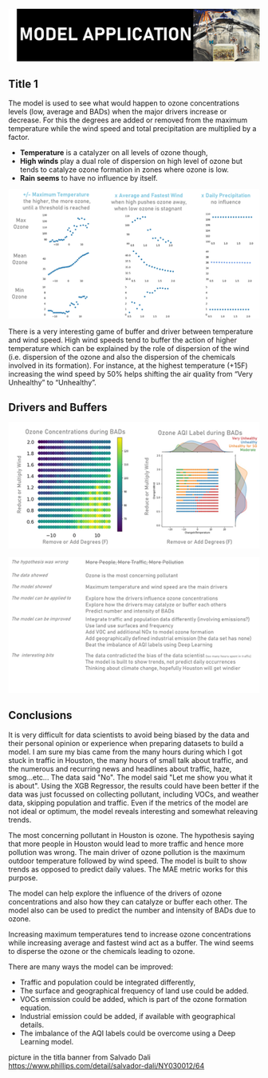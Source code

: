 ![cover](https://github.com/Aurenkeelin18/For_You_Thorough_Recruiter/blob/7536a20f50e4a2839979bf4d1bed58245c91f885/HoustonAirQuality/06_Images/HAQ_MAPP_Title.png)

## Title 1
The model is used to see what would happen to ozone concentrations levels (low, average and BADs) when the major drivers increase or decrease. For this the degrees are added or removed from the maximum temperature while the wind speed and total precipitation are multiplied by a factor. 
* **Temperature** is a catalyzer on all levels of ozone though,
* **High winds** play a dual role of dispersion on high level of ozone but tends to catalyze ozone formation in zones where ozone is low. 
* **Rain seems** to have no influence by itself.


![slide1](https://github.com/Aurenkeelin18/For_You_Thorough_Recruiter/blob/a6bec8792b794238a1c47640c92763d4cb94aad6/HoustonAirQuality/06_Images/HAQ_MAPP_slide1.png)

 There is a very interesting game of buffer and driver between temperature and wind speed. High wind speeds tend to buffer the action of higher temperature which can be explained by the role of dispersion of the wind (i.e. dispersion of the ozone and also the dispersion of the chemicals involved in its formation). For instance, at the highest temperature (+15F) increasing the wind speed by 50% helps shifting the air quality from “Very Unhealthy” to “Unhealthy”.


## Drivers and Buffers

![slide2](https://github.com/Aurenkeelin18/For_You_Thorough_Recruiter/blob/a6bec8792b794238a1c47640c92763d4cb94aad6/HoustonAirQuality/06_Images/HAQ_MAPP_slide2.png)

![slide3](https://github.com/Aurenkeelin18/For_You_Thorough_Recruiter/blob/a6bec8792b794238a1c47640c92763d4cb94aad6/HoustonAirQuality/06_Images/HAQ_MAPP_slide3.png)



## Conclusions
It is very difficult for data scientists to avoid being biased by the data and their personal opinion or experience when preparing datasets to build a model. I am sure my bias came from the many hours during which I got stuck in traffic in Houston, the many hours of small talk about traffic, and the numerous and recurring news and headlines about traffic, haze, smog...etc... 
The data said "No".
The model said "Let me show you what it is about".
Using the XGB Regressor, the results could have been better if the data was just focussed on collecting pollutant, including VOCs, and weather data, skipping population and traffic. Even if the metrics of the model are not ideal or optimum, the model reveals interesting and somewhat releaving trends. 

The most concerning pollutant in Houston is ozone. The hypothesis saying that more people in Houston would lead to more traffic and hence more pollution was wrong. The main driver of ozone pollution is the maximum outdoor temperature followed by wind speed.
The model is built to show trends as opposed to predict daily values. The MAE metric works for this purpose.

The model can help explore the influence of the drivers of ozone concentrations and  also how they can catalyze or buffer each other. The model also can be used to predict the number and intensity of BADs due to ozone.

Increasing maximum temperatures tend to increase ozone concentrations while increasing average and fastest wind act as a buffer. The wind seems to disperse the ozone or the chemicals leading to ozone.

There are many ways the model can be improved: 
* Traffic and population could be integrated differently,
* The surface and geographical frequency of land use could be added.
* VOCs emission could be added, which is part of the ozone formation equation.
* Industrial emission could be added, if available with geographical details.
* The imbalance of the AQI labels could be overcome using a Deep Learning model.




picture in the titla banner from Salvado Dali https://www.phillips.com/detail/salvador-dali/NY030012/64
